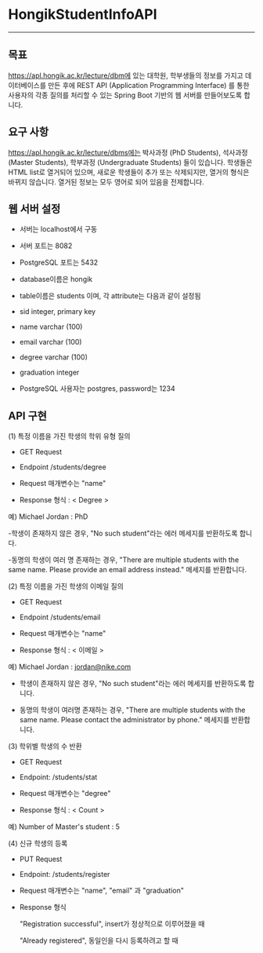 # HongikStudentInfoAPI

---

## 목표

https://apl.hongik.ac.kr/lecture/dbm에 있는 대학원, 학부생들의 정보를 가지고 데이터베이스를 만든 후에 REST API (Application Programming Interface) 를 통한 사용자의 각종 질의를 처리할 수 있는 Spring Boot 기반의 웹 서버를 만들어보도록 합니다.

## 요구 사항

https://apl.hongik.ac.kr/lecture/dbms에는 박사과정 (PhD Students), 석사과정 (Master Students), 학부과정 (Undergraduate Students) 들이 있습니다.
학생들은 HTML list로 열거되어 있으며, 새로운 학생들이 추가 또는 삭제되지만, 열거의 형식은 바뀌지 않습니다.
열거된 정보는 모두 영어로 되어 있음을 전제합니다.

## 웹 서버 설정 

- 서버는 localhost에서 구동

- 서버 포트는 8082

- PostgreSQL 포트는 5432

- database이름은 hongik

- table이름은 students 이며, 각 attribute는 다음과 같이 설정됨

- sid integer, primary key

- name varchar (100)

- email varchar (100)

- degree varchar (100)

- graduation integer

- PostgreSQL 사용자는 postgres, password는 1234

## API 구현

(1) 특정 이름을 가진 학생의 학위 유형 질의

   - GET Request

   - Endpoint /students/degree

   - Request 매개변수는 "name"

   - Response 형식 <Name> : < Degree >


  예) Michael Jordan : PhD


   -학생이 존재하지 않은 경우, "No such student"라는 에러 메세지를 반환하도록 합니다.
   
   -동명의 학생이 여러 명 존재하는 경우, "There are multiple students with the same name. Please provide an email address instead." 메세지를 반환합니다.

(2) 특정 이름을 가진 학생의 이메일 질의

   - GET Request

   - Endpoint /students/email

   - Request 매개변수는 "name"

   - Response 형식 <Name> : < 이메일 >


  예) Michael Jordan : jordan@nike.com


   - 학생이 존재하지 않은 경우, "No such student"라는 에러 메세지를 반환하도록 합니다.

   - 동명의 학생이 여러명 존재하는 경우, "There are multiple students with the same name. Please contact the administrator by phone." 메세지를 반환합니다.

(3) 학위별 학생의 수 반환

   - GET Request

   - Endpoint: /students/stat

   - Request 매개변수는 "degree"

   - Response 형식 <Degree> : < Count >


  예) Number of Master's student : 5

(4) 신규 학생의 등록

   - PUT Request

   - Endpoint: /students/register

   - Request 매개변수는 "name", "email" 과 "graduation"

   - Response 형식

     "Registration successful", insert가 정상적으로 이루어졌을 때

     "Already registered", 동일인을 다시 등록하려고 할 때



